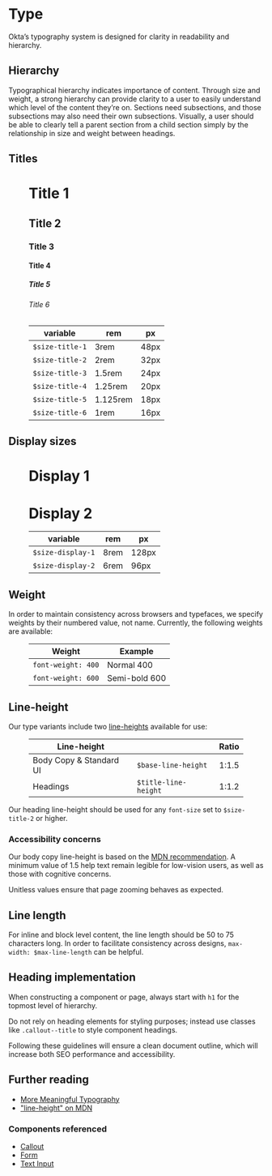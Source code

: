 # Type

Okta’s typography system is designed for clarity in readability and hierarchy.

## Hierarchy

Typographical hierarchy indicates importance of content. Through size and weight, a strong hierarchy can provide clarity to a user to easily understand which level of the content they’re on. Sections need subsections, and those subsections may also need their own subsections. Visually, a user should be able to clearly tell a parent section from a child section simply by the relationship in size and weight between headings.

## Titles

<figure class="nimatron--example">
  <div class="nimatron--rendered">
    <h1 class="type-sample--example">Title 1</h1>
    <h2 class="type-sample--example">Title 2</h2>
    <h3 class="type-sample--example">Title 3</h3>
    <h4 class="type-sample--example">Title 4</h4>
    <h5 class="type-sample--example">Title 5</h5>
    <h6 class="type-sample--example">Title 6</h6>
  </div>
</figure>

<figure class="ods-table--figure">
  <table class="ods-table type-sample--table">
    <thead>
      <tr>
        <th scope="column">
          variable
        </th>
        <th scope="column">
          rem
        </th>
        <th scope="column">
          px
        </th>
      </tr>
    </thead>
    <tbody>
      <tr class="type-sample">
        <td class="type-sample--token"><code>$size-title-1</code></td>
        <td class="type-sample--rem">3rem</td>
        <td class="type-sample--px">48px</td>
      </tr>
      <tr class="type-sample">
        <td class="type-sample--token"><code>$size-title-2</code></td>
        <td class="type-sample--rem">2rem</td>
        <td class="type-sample--px">32px</td>
      </tr>
      <tr class="type-sample">
        <td class="type-sample--token"><code>$size-title-3</code></td>
        <td class="type-sample--rem">1.5rem</td>
        <td class="type-sample--px">24px</td>
      </tr>
      <tr class="type-sample">
        <td class="type-sample--token"><code>$size-title-4</code></td>
        <td class="type-sample--rem">1.25rem</td>
        <td class="type-sample--px">20px</td>
      </tr>
      <tr class="type-sample">
        <td class="type-sample--token"><code>$size-title-5</code></td>
        <td class="type-sample--rem">1.125rem</td>
        <td class="type-sample--px">18px</td>
      </tr>
      <tr class="type-sample">
        <td class="type-sample--token"><code>$size-title-6</code></td>
        <td class="type-sample--rem">1rem</td>
        <td class="type-sample--px">16px</td>
      </tr>
    </tbody>
  </table>
</figure>

## Display sizes
<figure class="nimatron--example">
  <div class="nimatron--rendered">
    <h1 class="type-sample--example type-sample--example-size-display-1">Display 1</h1>
    <h1 class="type-sample--example type-sample--example-size-display-2">Display 2</h1>
  </div>
</figure>


<figure class="ods-table--figure">
  <table class="ods-table type-sample--table">
    <thead>
      <tr>
        <th scope="column">
          variable
        </th>
        <th scope="column">
          rem
        </th>
        <th scope="column">
          px
        </th>
      </tr>
    </thead>
    <tbody>
      <tr class="type-sample">
        <td class="type-sample--token"><code>$size-display-1</code></td>
        <td class="type-sample--rem">8rem</td>
        <td class="type-sample--px">128px</td>
      </tr>
      <tr class="type-sample">
        <td class="type-sample--token"><code>$size-display-2</code></td>
        <td class="type-sample--rem">6rem</td>
        <td class="type-sample--px">96px</td>
      </tr>
    </tbody>
  </table>
</figure>

## Weight

In order to maintain consistency across browsers and typefaces, we specify weights by their numbered value, not name. Currently, the following weights are available:

<figure class="ods-table--figure">
  <table class="ods-table">
    <thead>
      <tr>
        <th scope="column">
          Weight
        </th>
        <th scope="column">
          Example
        </th>
      </tr>
    </thead>
    <tbody>
      <tr>
        <td>
          <code>font-weight: 400</code>
        </td>
        <td class="type-sample--400">
          Normal 400
        </td>
      </tr>
      <tr>
        <td>
          <code>font-weight: 600</code>
        </td>
        <td class="type-sample--600">
          Semi-bold 600
        </td>
      </tr>
    </tbody>
  </table>
</figure>

## Line-height

Our type variants include two <a href="https://developer.mozilla.org/en-US/docs/Web/CSS/line-height">line-heights</a> available for use:

<figure class="ods-table--figure">
  <table class="ods-table">
    <thead>
      <tr>
        <th scope="column">
          Line-height
        </th>
        <th scope="column"
          Variable
        </th>
        <th scope="column">
          Ratio
        </th>
      </tr>
    </thead>
    <tbody>
      <tr>
        <td>
          Body Copy &amp; Standard UI
        </td>
        <td>
          <code>$base-line-height</code>
        </td>
        <td>
          1:1.5
        </td>
      </tr>
      <tr>
        <td>
          Headings
        </td>
        <td>
          <code>$title-line-height</code>
        </td>
        <td>
          1:1.2
        </td>
      </tr>
    </tbody>
  </table>
</figure>

Our heading line-height should be used for any `font-size` set to `$size-title-2` or higher.

### Accessibility concerns

Our body copy line-height is based on the <a href="https://developer.mozilla.org/en-US/docs/Web/CSS/line-height#Accessibility_concerns">MDN recommendation</a>. A minimum value of 1.5 help text remain legible for low-vision users, as well as those with cognitive concerns.

Unitless values ensure that page zooming behaves as expected.

## Line length

For inline and block level content, the line length should be 50 to 75 characters long. In order to facilitate consistency across designs, `max-width: $max-line-length` can be helpful.

## Heading implementation

When constructing a component or page, always start with <code>h1</code> for the topmost level of hierarchy.

Do not rely on heading elements for styling purposes; instead use classes like <code>.callout--title</code> to style component headings.

Following these guidelines will ensure a clean document outline, which will increase both SEO performance and accessibility.

## Further reading

<ul>
  <li>
    <a href="https://alistapart.com/article/more-meaningful-typography">More Meaningful Typography</a>
  </li>
  <li>
    <a href="https://developer.mozilla.org/en-US/docs/Web/CSS/line-height">"line-height" on MDN</a>
  </li>
</ul>

### Components referenced

<ul>
  <li>
    <a href="/components/callout.html">Callout</a>
  </li>
  <li>
    <a href="/components/forms.html">Form</a>
  </li>
  <li>
    <a href="/components/text-input.html">Text Input</a>
  </li>
</ul>
